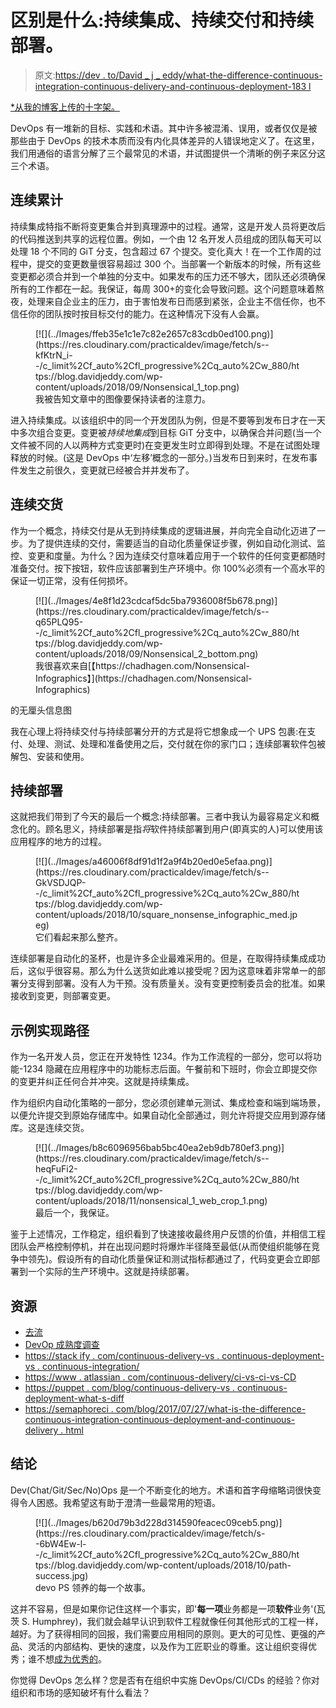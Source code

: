 # 区别是什么:持续集成、持续交付和持续部署。

> 原文:[https://dev . to/David _ j _ eddy/what-the-difference-continuous-integration-continuous-delivery-and-continuous-deployment-183 l](https://dev.to/david_j_eddy/whats-the-difference-continuous-integration-continuous-delivery-and-continuous-deployment-183l)

[*从我的博客上传的十字架。](https://blog.davidjeddy.com)

DevOps 有一堆新的目标、实践和术语。其中许多被混淆、误用，或者仅仅是被那些由于 DevOps 的技术本质而没有内化具体差异的人错误地定义了。在这里，我们用通俗的语言分解了三个最常见的术语，并试图提供一个清晰的例子来区分这三个术语。

## 连续累计

持续集成特指不断将变更集合并到真理源中的过程。通常，这是开发人员将更改后的代码推送到共享的远程位置。例如，一个由 12 名开发人员组成的团队每天可以处理 18 个不同的 GiT 分支，包含超过 67 个提交。变化真大！在一个工作周的过程中，提交的变更数量很容易超过 300 个。当部署一个新版本的时候，所有这些变更都必须合并到一个单独的分支中。如果发布的压力还不够大，团队还必须确保所有的工作都在一起。我保证，每周 300+的变化会导致问题。这个问题意味着熬夜，处理来自企业主的压力，由于害怕发布日而感到紧张，企业主不信任你，也不信任你的团队按时按目标交付的能力。在这种情况下没有人会赢。

<figure>[![](../Images/ffeb35e1c1e7c82e2657c83cdb0ed100.png)](https://res.cloudinary.com/practicaldev/image/fetch/s--kfKtrN_i--/c_limit%2Cf_auto%2Cfl_progressive%2Cq_auto%2Cw_880/https://blog.davidjeddy.com/wp-content/uploads/2018/09/Nonsensical_1_top.png) 

<figcaption>我被告知文章中的图像要保持读者的注意力。</figcaption>

</figure>

进入持续集成。以该组织中的同一个开发团队为例，但是不要等到发布日才在一天中多次组合变更。变更被*持续地集成*到目标 GiT 分支中，以确保合并问题(当一个文件被不同的人以两种方式变更时)在变更发生时立即得到处理。不是在试图处理释放的时候。(这是 DevOps 中‘左移’概念的一部分。)当发布日到来时，在发布事件发生之前很久，变更就已经被合并并发布了。

## 连续交货

作为一个概念，持续交付是从无到持续集成的逻辑进展，并向完全自动化迈进了一步。为了提供连续的交付，需要适当的自动化质量保证步骤，例如自动化测试、监控、变更和度量。为什么？因为连续交付意味着应用于一个软件的任何变更都随时准备交付。按下按钮，软件应该部署到生产环境中。你 100%必须有一个高水平的保证一切正常，没有任何损坏。

<figure>[![](../Images/4e8f1d23cdcaf5dc5ba7936008f5b678.png)](https://res.cloudinary.com/practicaldev/image/fetch/s--q65PLQ95--/c_limit%2Cf_auto%2Cfl_progressive%2Cq_auto%2Cw_880/https://blog.davidjeddy.com/wp-content/uploads/2018/09/Nonsensical_2_bottom.png) 

<figcaption>我很喜欢来自[【https://chadhagen.com/Nonsensical-Infographics】](https://chadhagen.com/Nonsensical-Infographics)</figcaption>

</figure>

的无厘头信息图

我在心理上将持续交付与持续部署分开的方式是将它想象成一个 UPS 包裹:在支付、处理、测试、处理和准备使用之后，交付就在你的家门口；连续部署软件包被解包、安装和使用。

## 持续部署

这就把我们带到了今天的最后一个概念:持续部署。三者中我认为最容易定义和概念化的。顾名思义，持续部署是指*将*软件持续部署到用户(即真实的人)可以使用该应用程序的地方的过程。

<figure>[![](../Images/a46006f8df91d1f2a9f4b20ed0e5efaa.png)](https://res.cloudinary.com/practicaldev/image/fetch/s--GkVSDJQP--/c_limit%2Cf_auto%2Cfl_progressive%2Cq_auto%2Cw_880/https://blog.davidjeddy.com/wp-content/uploads/2018/10/square_nonsense_infographic_med.jpeg) 

<figcaption>它们看起来那么整齐。</figcaption>

</figure>

连续部署是自动化的圣杯，也是许多企业最难采用的。但是，在取得持续集成成功后，这似乎很容易。那么为什么送货如此难以接受呢？因为这意味着非常单一的部署分支得到部署。没有人为干预。没有质量关。没有变更控制委员会的批准。如果接收到变更，则部署变更。

## 示例实现路径

作为一名开发人员，您正在开发特性 1234。作为工作流程的一部分，您可以将功能-1234 隐藏在应用程序中的功能标志后面。午餐前和下班时，你会立即提交你的变更并纠正任何合并冲突。这就是持续集成。

作为组织内自动化策略的一部分，您必须创建单元测试、集成检查和端到端场景，以便允许提交到原始存储库中。如果自动化全部通过，则允许将提交应用到源存储库。这是连续交货。

<figure>[![](../Images/b8c6096956bab5bc40ea2eb9db780ef3.png)](https://res.cloudinary.com/practicaldev/image/fetch/s--heqFuFi2--/c_limit%2Cf_auto%2Cfl_progressive%2Cq_auto%2Cw_880/https://blog.davidjeddy.com/wp-content/uploads/2018/11/nonsensical_1_web_crop_1.png) 

<figcaption>最后一个，我保证。</figcaption>

</figure>

鉴于上述情况，工作稳定，组织看到了快速接收最终用户反馈的价值，并相信工程团队会严格控制停机，并在出现问题时将爆炸半径降至最低(从而使组织能够在竞争中领先)。假设所有的自动化质量保证和测试指标都通过了，代码变更会立即部署到一个实际的生产环境中。这就是持续部署。

## 资源

*   [去流](https://jeffkreeftmeijer.com/git-flow/)
*   [DevOp 成熟度调查](http://devopsmaturity.com/)
*   [https://stack ify . com/continuous-delivery-vs . continuous-deployment-vs . continuous-integration/](https://stackify.com/continuous-delivery-vs-continuous-deployment-vs-continuous-integration/)
*   [https://www . atlassian . com/continuous-delivery/ci-vs-ci-vs-CD](https://www.atlassian.com/continuous-delivery/ci-vs-ci-vs-cd)
*   [https://puppet . com/blog/continuous-delivery-vs . continuous-deployment-what-s-diff](https://puppet.com/blog/continuous-delivery-vs-continuous-deployment-what-s-diff)
*   [https://semaphoreci . com/blog/2017/07/27/what-is-the-difference-continuous-integration-continuous-deployment-and-continuous-delivery . html](https://semaphoreci.com/blog/2017/07/27/what-is-the-difference-between-continuous-integration-continuous-deployment-and-continuous-delivery.html)

## 结论

Dev(Chat/Git/Sec/No)Ops 是一个不断变化的地方。术语和首字母缩略词很快变得令人困惑。我希望这有助于澄清一些最常用的短语。

<figure>[![](../Images/b620d79b3d228d314590feacec09ceb5.png)](https://res.cloudinary.com/practicaldev/image/fetch/s--6bW4Ew-l--/c_limit%2Cf_auto%2Cfl_progressive%2Cq_auto%2Cw_880/https://blog.davidjeddy.com/wp-content/uploads/2018/10/path-success.jpg)

<figcaption>devo PS 领养的每一个故事。</figcaption>

</figure>

这并不容易，但是如果你记住这样一个事实，即'**每一项**业务都是一项**软件**业务'(瓦茨 S. Humphrey)，我们就会越早认识到软件工程就像任何其他形式的工程一样，越好。为了获得相同的回报，我们需要应用相同的原则。更大的可见性、更强的产品、灵活的内部结构、更快的速度，以及作为工匠职业的尊重。这让组织变得优秀；谁不想[成为优秀的](https://www.theguardian.com/culture/2018/sep/10/how-we-made-bill-and-teds-excellent-adventure-stephen-herek-alex-winter#i)。

你觉得 DevOps 怎么样？您是否有在组织中实施 DevOps/CI/CDs 的经验？你对组织和市场的感知破坏有什么看法？